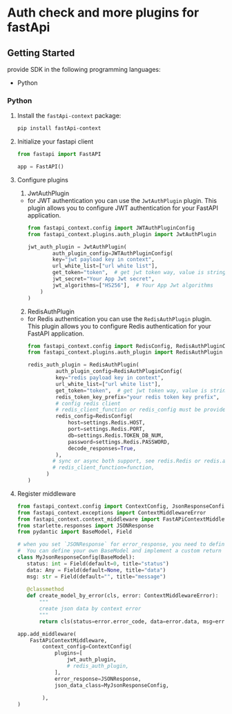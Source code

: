 # Auth check and more plugins for fastApi

## Getting Started

provide SDK in the following programming languages:

- Python

### Python

1. Install the `fastApi-context` package:

    ```bash
    pip install fastApi-context
    ```

2. Initialize your fastapi client

    ```py
    from fastapi import FastAPI

    app = FastAPI()

    ```


3. Configure plugins
      
   1) JwtAuthPlugin
   + for JWT authentication you can use the `JwtAuthPlugin` plugin. This plugin allows you to configure JWT authentication for your FastAPI application.
       ```py
      from fastapi_context.config import JWTAuthPluginConfig
      from fastapi_context.plugins.auth_plugin import JwtAuthPlugin
      
      jwt_auth_plugin = JwtAuthPlugin(
               auth_plugin_config=JWTAuthPluginConfig(
               key="jwt payload key in context",
               url_white_list=["url white list"],
               get_token="token",  # get jwt token way, value is string or callable
               jwt_secret="Your App Jwt secret",
               jwt_algorithms=["HS256"],  # Your App Jwt algorithms
           )
       )
       ```

   2) RedisAuthPlugin
   + for Redis authentication you can use the `RedisAuthPlugin` plugin. This plugin allows you to configure Redis authentication for your FastAPI application.
       ```py
      from fastapi_context.config import RedisConfig, RedisAuthPluginConfig
      from fastapi_context.plugins.auth_plugin import RedisAuthPlugin
      
       redis_auth_plugin = RedisAuthPlugin(
                auth_plugin_config=RedisAuthPluginConfig(
                key="redis payload key in context",
                url_white_list=["url white list"],
                get_token="token",  # get jwt token way, value is string or callable
                redis_token_key_prefix="your redis token key prefix",
                # config redis client
                # redis_client_function or redis_config must be provided. At least one of these two parameters needs to be set in order for the configuration to work correctly.   
                redis_config=RedisConfig(
                    host=settings.Redis.HOST,
                    port=settings.Redis.PORT,
                    db=settings.Redis.TOKEN_DB_NUM,
                    password=settings.Redis.PASSWORD,
                    decode_responses=True,
                ),
               # sync or async both support, see redis.Redis or redis.asyncio.client.Redis, Prioritize async selection
               # redis_client_function=function,
             )
       )
       ```

4. Register middleware

    ```py
    from fastapi_context.config import ContextConfig, JsonResponseConfig
    from fastapi_context.exceptions import ContextMiddlewareError
    from fastapi_context.context_middleware import FastAPiContextMiddleware
    from starlette.responses import JSONResponse
    from pydantic import BaseModel, Field
    
    # when you set `JSONResponse` for error_response, you need to define a custom response model or use default model `JsonResponseConfig`.
    #  You can define your own BaseModel and implement a custom return type by overriding the create_model_by_error method.
   class MyJsonResponseConfig(BaseModel):
       status: int = Field(default=0, title="status")
       data: Any = Field(default=None, title="data")
       msg: str = Field(default="", title="message")
      
       @classmethod
       def create_model_by_error(cls, error: ContextMiddlewareError):
           """
           create json data by context error
           """
           return cls(status=error.error_code, data=error.data, msg=error.message)

   app.add_middleware(
        FastAPiContextMiddleware,
            context_config=ContextConfig(
                plugins=[
                    jwt_auth_plugin,
                    # redis_auth_plugin,
                ],
                error_response=JSONResponse,
                json_data_class=MyJsonResponseConfig,
      
            ),
    )
    ```